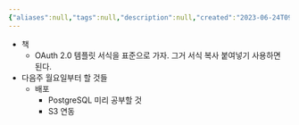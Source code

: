 ```yaml
---
{"aliases":null,"tags":null,"description":null,"created":"2023-06-24T09:43:22","updated":"2023-07-15T21:30:21","title":"20230624 book-project","dg-publish":true,"permalink":"/docs/20230624 book-project/","dgPassFrontmatter":true}
---
```


- 책
	- OAuth 2.0 템플릿 서식을 표준으로 가자. 그거 서식 복사 붙여넣기 사용하면 된다.
- 다음주 월요일부터 할 것들
	- 배포
		- PostgreSQL 미리 공부할 것
		- S3 연동
